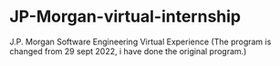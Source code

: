 # JP-Morgan-virtual-internship
 J.P. Morgan Software Engineering Virtual Experience (The program  is changed from 29 sept 2022, i have done the original program.)
